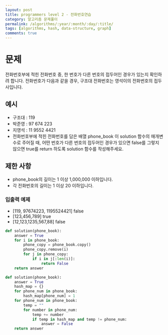 ```yaml
---
layout: post
title: programmers level 2 - 전화번호연습
category: 알고리즘 문제풀이
permalink: /algorithms/:year/:month/:day/:title/
tags: [algorithms, hash, data-structure, graph]
comments: true
---
```


# 문제
전화번호부에 적힌 전화번호 중, 한 번호가 다른 번호의 접두어인 경우가 있는지 확인하려 합니다.
전화번호가 다음과 같을 경우, 구조대 전화번호는 영석이의 전화번호의 접두사입니다.

## 예시
- 구조대 : 119
- 박준영 : 97 674 223
- 지영석 : 11 9552 4421
- 전화번호부에 적힌 전화번호를 담은 배열 phone_book 이 solution 함수의 매개변수로 주어질 때, 어떤 번호가 다른 번호의 접두어인 경우가 있으면 false를 그렇지 않으면 true를 return 하도록 solution 함수를 작성해주세요.

## 제한 사항
- phone_book의 길이는 1 이상 1,000,000 이하입니다.
- 각 전화번호의 길이는 1 이상 20 이하입니다.

### 입출력 예제
- [119, 97674223, 1195524421]	false
- [123,456,789]	true
- [12,123,1235,567,88]	false


```python
def solution(phone_book):
    answer = True
    for i in phone_book:
        phone_copy = phone_book.copy()
        phone_copy.remove(i)
        for j in phone_copy:
            if i in j[:len(i)]:
                return False
    return answer

def solution(phone_book):
    answer = True
    hash_map = {}
    for phone_num in phone_book:
        hash_map[phone_num] = 1
    for phone_num in phone_book:
        temp = ""
        for number in phone_num:
            temp += number
            if temp in hash_map and temp != phone_num:
                answer = False
    return answer

```
